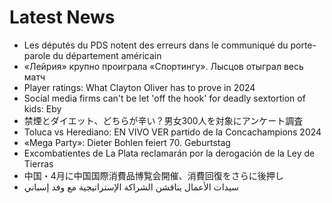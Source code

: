 # Latest News
-  Les députés du PDS notent des erreurs dans le communiqué du porte-parole du département américain
-  «Лейрия» крупно проиграла «Спортингу». Лысцов отыграл весь матч
-  Player ratings: What Clayton Oliver has to prove in 2024
-  Social media firms can't be let 'off the hook' for deadly sextortion of kids: Eby
-  禁煙とダイエット、どちらが辛い？男女300人を対象にアンケート調査
-  Toluca vs Herediano: EN VIVO VER partido de la Concachampions 2024
-  «Mega Party»: Dieter Bohlen feiert 70. Geburtstag
-  Excombatientes de La Plata reclamarán por la derogación de la Ley de Tierras
-  中国・4月に中国国際消費品博覧会開催、消費回復をさらに後押し
-  سيدات الأعمال يناقشن الشراكة الإستراتيجية مع وفد إسباني
